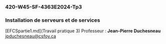 ### 420-W45-SF-4363E2024-Tp3
### Installation de serveurs et de services
[EFCSpartie1.md](Travail pratique 3)
Professeur : **Jean-Pierre Duchesneau**
jpduchesneau@csfoy.ca
